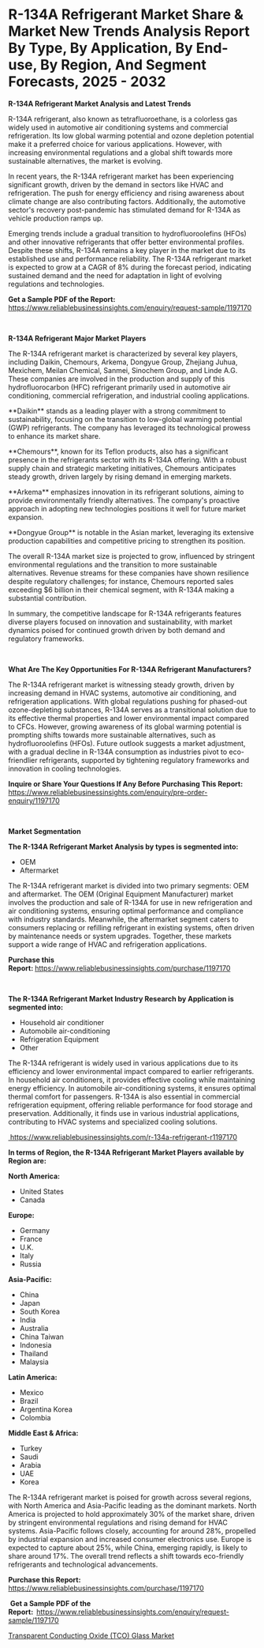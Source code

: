 <p><h1>R-134A Refrigerant Market Share & Market New Trends Analysis Report By Type, By Application, By End-use, By Region, And Segment Forecasts, 2025 - 2032</h1></p><p><strong>R-134A Refrigerant Market Analysis and Latest Trends</strong></p>
<p><p>R-134A refrigerant, also known as tetrafluoroethane, is a colorless gas widely used in automotive air conditioning systems and commercial refrigeration. Its low global warming potential and ozone depletion potential make it a preferred choice for various applications. However, with increasing environmental regulations and a global shift towards more sustainable alternatives, the market is evolving.</p><p>In recent years, the R-134A refrigerant market has been experiencing significant growth, driven by the demand in sectors like HVAC and refrigeration. The push for energy efficiency and rising awareness about climate change are also contributing factors. Additionally, the automotive sector's recovery post-pandemic has stimulated demand for R-134A as vehicle production ramps up.</p><p>Emerging trends include a gradual transition to hydrofluoroolefins (HFOs) and other innovative refrigerants that offer better environmental profiles. Despite these shifts, R-134A remains a key player in the market due to its established use and performance reliability. The R-134A refrigerant market is expected to grow at a CAGR of 8% during the forecast period, indicating sustained demand and the need for adaptation in light of evolving regulations and technologies.</p></p>
<p><strong>Get a Sample PDF of the Report:&nbsp;</strong> <a href="https://www.reliablebusinessinsights.com/enquiry/request-sample/1197170?utm_campaign=3000&utm_medium=2&utm_source=Github&utm_content=ia&utm_term=03042025&utm_id=r-134a-refrigerant">https://www.reliablebusinessinsights.com/enquiry/request-sample/1197170</a></p>
<p>&nbsp;</p>
<p><strong>R-134A Refrigerant Major Market Players</strong></p>
<p><p>The R-134A refrigerant market is characterized by several key players, including Daikin, Chemours, Arkema, Dongyue Group, Zhejiang Juhua, Mexichem, Meilan Chemical, Sanmei, Sinochem Group, and Linde A.G. These companies are involved in the production and supply of this hydrofluorocarbon (HFC) refrigerant primarily used in automotive air conditioning, commercial refrigeration, and industrial cooling applications.</p><p>**Daikin** stands as a leading player with a strong commitment to sustainability, focusing on the transition to low-global warming potential (GWP) refrigerants. The company has leveraged its technological prowess to enhance its market share. </p><p>**Chemours**, known for its Teflon products, also has a significant presence in the refrigerants sector with its R-134A offering. With a robust supply chain and strategic marketing initiatives, Chemours anticipates steady growth, driven largely by rising demand in emerging markets.</p><p>**Arkema** emphasizes innovation in its refrigerant solutions, aiming to provide environmentally friendly alternatives. The company's proactive approach in adopting new technologies positions it well for future market expansion.</p><p>**Dongyue Group** is notable in the Asian market, leveraging its extensive production capabilities and competitive pricing to strengthen its position. </p><p>The overall R-134A market size is projected to grow, influenced by stringent environmental regulations and the transition to more sustainable alternatives. Revenue streams for these companies have shown resilience despite regulatory challenges; for instance, Chemours reported sales exceeding $6 billion in their chemical segment, with R-134A making a substantial contribution.</p><p>In summary, the competitive landscape for R-134A refrigerants features diverse players focused on innovation and sustainability, with market dynamics poised for continued growth driven by both demand and regulatory frameworks.</p></p>
<p>&nbsp;</p>
<p><strong>What Are The Key Opportunities For R-134A Refrigerant Manufacturers?</strong></p>
<p><p>The R-134A refrigerant market is witnessing steady growth, driven by increasing demand in HVAC systems, automotive air conditioning, and refrigeration applications. With global regulations pushing for phased-out ozone-depleting substances, R-134A serves as a transitional solution due to its effective thermal properties and lower environmental impact compared to CFCs. However, growing awareness of its global warming potential is prompting shifts towards more sustainable alternatives, such as hydrofluoroolefins (HFOs). Future outlook suggests a market adjustment, with a gradual decline in R-134A consumption as industries pivot to eco-friendlier refrigerants, supported by tightening regulatory frameworks and innovation in cooling technologies.</p></p>
<p><strong>Inquire or Share Your Questions If Any Before Purchasing This Report:</strong> <a href="https://www.reliablebusinessinsights.com/enquiry/pre-order-enquiry/1197170?utm_campaign=3000&utm_medium=2&utm_source=Github&utm_content=ia&utm_term=03042025&utm_id=r-134a-refrigerant">https://www.reliablebusinessinsights.com/enquiry/pre-order-enquiry/1197170</a></p>
<p>&nbsp;</p>
<p><strong>Market Segmentation</strong></p>
<p><strong>The R-134A Refrigerant Market Analysis by types is segmented into:</strong></p>
<p><ul><li>OEM</li><li>Aftermarket</li></ul></p>
<p><p>The R-134A refrigerant market is divided into two primary segments: OEM and aftermarket. The OEM (Original Equipment Manufacturer) market involves the production and sale of R-134A for use in new refrigeration and air conditioning systems, ensuring optimal performance and compliance with industry standards. Meanwhile, the aftermarket segment caters to consumers replacing or refilling refrigerant in existing systems, often driven by maintenance needs or system upgrades. Together, these markets support a wide range of HVAC and refrigeration applications.</p></p>
<p><strong>Purchase this Report:&nbsp;</strong><a href="https://www.reliablebusinessinsights.com/purchase/1197170?utm_campaign=3000&utm_medium=2&utm_source=Github&utm_content=ia&utm_term=03042025&utm_id=r-134a-refrigerant">https://www.reliablebusinessinsights.com/purchase/1197170</a></p>
<p>&nbsp;</p>
<p><strong>The R-134A Refrigerant Market Industry Research by Application is segmented into:</strong></p>
<p><ul><li>Household air conditioner</li><li>Automobile air-conditioning</li><li>Refrigeration Equipment</li><li>Other</li></ul></p>
<p><p>The R-134A refrigerant is widely used in various applications due to its efficiency and lower environmental impact compared to earlier refrigerants. In household air conditioners, it provides effective cooling while maintaining energy efficiency. In automobile air-conditioning systems, it ensures optimal thermal comfort for passengers. R-134A is also essential in commercial refrigeration equipment, offering reliable performance for food storage and preservation. Additionally, it finds use in various industrial applications, contributing to HVAC systems and specialized cooling solutions.</p></p>
<p><a href="https://www.reliablebusinessinsights.com/r-134a-refrigerant-r1197170?utm_campaign=3000&utm_medium=2&utm_source=Github&utm_content=ia&utm_term=03042025&utm_id=r-134a-refrigerant">&nbsp;https://www.reliablebusinessinsights.com/r-134a-refrigerant-r1197170</a></p>
<p><strong>In terms of Region, the R-134A Refrigerant Market Players available by Region are:</strong></p>
<p>
    <p> <strong> North America: </strong>
        <ul>
            <li>United States</li>
            <li>Canada</li>
        </ul>
        </p> 
    <p> <strong> Europe: </strong>
        <ul>
            <li>Germany</li>
            <li>France</li>
            <li>U.K.</li>
            <li>Italy</li>
            <li>Russia</li>
        </ul>
        </p> 
    <p> <strong> Asia-Pacific: </strong>
        <ul>
            <li>China</li>
            <li>Japan</li>
            <li>South Korea</li>
            <li>India</li>
            <li>Australia</li>
            <li>China Taiwan</li>
            <li>Indonesia</li>
            <li>Thailand</li>
            <li>Malaysia</li>
        </ul>
        </p> 
    <p> <strong> Latin America: </strong>
        <ul>
            <li>Mexico</li>
            <li>Brazil</li>
            <li>Argentina Korea</li>
            <li>Colombia</li>
        </ul>
        </p> 
    <p> <strong> Middle East & Africa: </strong>
        <ul>
            <li>Turkey</li>
            <li>Saudi</li>
            <li>Arabia</li>
            <li>UAE</li>
            <li>Korea</li>
        </ul>
    </p>
    </p>
<p><p>The R-134A refrigerant market is poised for growth across several regions, with North America and Asia-Pacific leading as the dominant markets. North America is projected to hold approximately 30% of the market share, driven by stringent environmental regulations and rising demand for HVAC systems. Asia-Pacific follows closely, accounting for around 28%, propelled by industrial expansion and increased consumer electronics use. Europe is expected to capture about 25%, while China, emerging rapidly, is likely to share around 17%. The overall trend reflects a shift towards eco-friendly refrigerants and technological advancements.</p></p>
<p><strong>Purchase this Report: </strong><a href="https://www.reliablebusinessinsights.com/purchase/1197170?utm_campaign=3000&utm_medium=2&utm_source=Github&utm_content=ia&utm_term=03042025&utm_id=r-134a-refrigerant">https://www.reliablebusinessinsights.com/purchase/1197170</a></p>
<p>&nbsp;<strong>Get a Sample PDF of the Report:&nbsp;&nbsp;</strong><a href="https://www.reliablebusinessinsights.com/enquiry/request-sample/1197170?utm_campaign=3000&utm_medium=2&utm_source=Github&utm_content=ia&utm_term=03042025&utm_id=r-134a-refrigerant">https://www.reliablebusinessinsights.com/enquiry/request-sample/1197170</a></p>
<p><strong></strong></p>
<p><p><a href="https://github.com/dailyspunj47/Market-Research-Report-List-1/blob/main/transparent-conducting-oxide-tco-glass-market.md?utm_campaign=3000&utm_medium=2&utm_source=Github&utm_content=ia&utm_term=03042025&utm_id=r-134a-refrigerant">Transparent Conducting Oxide (TCO) Glass Market</a></p></p>